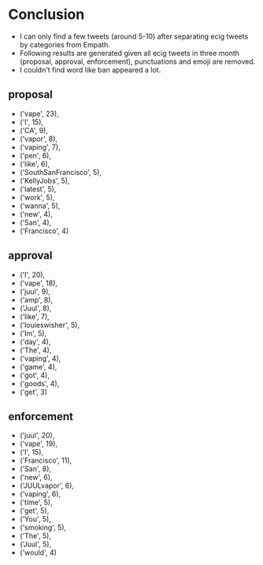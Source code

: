 # Conclusion
- I can only find a few tweets (around 5-10) after separating ecig tweets by categories from Empath.
- Following results are generated given all ecig tweets in three month (proposal, approval, enforcement), punctuations and emoji are removed.
- I couldn't find word like ban appeared a lot.

## proposal
 - ('vape', 23),
 - ('I', 15),
 - ('CA', 9),
 - ('vapor', 8),
 - ('vaping', 7),
 - ('pen', 6),
 - ('like', 6),
 - ('SouthSanFrancisco', 5),
 - ('KellyJobs', 5),
 - ('latest', 5),
 - ('work', 5),
 - ('wanna', 5),
 - ('new', 4),
 - ('San', 4),
 - ('Francisco', 4)
 
 ## approval
 - ('I', 20),
 - ('vape', 18),
 - ('juul', 9),
 - ('amp', 8),
 - ('Juul', 8),
 - ('like', 7),
 - ('louieswisher', 5),
 - ('Im', 5),
 - ('day', 4),
 - ('The', 4),
 - ('vaping', 4),
 - ('game', 4),
 - ('got', 4),
 - ('goods', 4),
 - ('get', 3)
 
 
 
 ## enforcement
 
 - ('juul', 20),
 - ('vape', 19),
 - ('I', 15),
 - ('Francisco', 11),
 - ('San', 8),
 - ('new', 6),
 - ('JUULvapor', 6),
 - ('vaping', 6),
 - ('time', 5),
 - ('get', 5),
 - ('You', 5),
 - ('smoking', 5),
 - ('The', 5),
 - ('Juul', 5),
 - ('would', 4)
 
 
 
 
